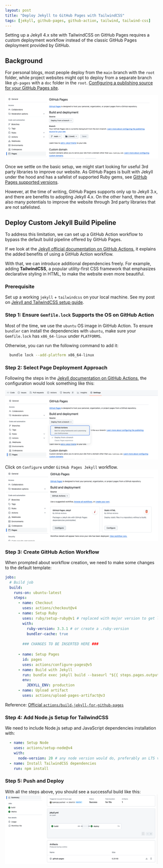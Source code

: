 ```yaml
---
layout: post
title: "Deploy Jekyll to GitHub Pages with TailwindCSS"
tags: [jekyll, github-pages, github-action, tailwind, tailwind-css]
---
```


Setting up a Jekyll 4.x site with TailwindCSS on GitHub Pages requires a custom deployment workflow instead of the classic GitHub Pages deployment provided by GitHub.

## Background

For personal blogs, most people deploy from the `main` branch with the `root` folder, while project websites might opt to deploy from a separate branch like `gh-pages` with a `doc` folder in the `root`. [Configuring a publishing source for your GitHub Pages site](https://docs.github.com/en/pages/getting-started-with-github-pages/configuring-a-publishing-source-for-your-github-pages-site).

![Deploy from branch](/assets/screenshots/2024-07-30/deploy-from-branch.png)

Once we settle on the basic setup, we might start looking for useful 3rd party libraries to improve our website. As GitHub Pages is built with Jekyll under the hood and has a safelist of supported Ruby gems, see [GitHub Pages supported versions](https://pages.github.com/versions/).

However, at the time of writing, GitHub Pages supports only up to Jekyll 3.x, and there are benefits to adopting Jekyll 4.x. On the other hand, there are also many potentials to improve the website through 3rd party libraries that are not safelisted.

## Deploy Custom Jekyll Build Pipeline
To address this limitation, we can set up a GitHub Action workflow to bypass the default build pipeline offered by GitHub Pages.

If we look at the [Jekyll official documentation on GitHub Actions](https://jekyllrb.com/docs/continuous-integration/github-actions/), it explains the added benefits of using a GitHub Action workflow.

With that, we can introduce additional dependencies freely. For example, adding **TailwindCSS**, a popular utility-first CSS framework that emphasizes declarative styling in HTML, to make the website even more beautiful.

### Prerequisite

Set up a working `jekyll` + `tailwindcss` on your local machine. See my post on [Jekyll and TailwindCSS setup guide](https://www.ryancyq.com/posts/2024/07/24/building-a-static-site-with-jekyll-and-tailwind-css).

### Step 1: Ensure `Gemfile.lock` Supports the OS on GitHub Action

Most of the time, we use the `ubuntu` OS image in GitHub Action. To ensure `bundler` can install the dependencies with `ubuntu`, make sure your `Gemfile.lock` has `x86_64-linux` under `PLATFORMS`. 

Otherwise, you can run the following command to add it:
```sh
  bundle lock --add-platform x86_64-linux
```

### Step 2: Select Page Deployment Approach

Following the steps in the [Jekyll documentation on GitHub Actions](https://jekyllrb.com/docs/continuous-integration/github-actions/), the configuration would look something like this:

![Deploy with GitHub Actions](/assets/screenshots/2024-07-30/deploy-with-gha.png)

Click on `Configure` under `GitHub Pages Jekyll` workflow.
![Configure GitHub Actions workflow](/assets/screenshots/2024-07-30/deploy-with-gha-configure-template.png)

### Step 3: Create GitHub Action Workflow

When prompted about workflow creation, we need to make some changes to the default template:
```yaml
jobs:
  # Build job
  build:
    runs-on: ubuntu-latest
    steps:
      - name: Checkout
        uses: actions/checkout@v4
      - name: Setup Ruby
        uses: ruby/setup-ruby@v1 # replaced with major version to get latest updates
        with:
          ruby-version: 3.3.1 # or create a .ruby-version
          bundler-cache: true

        ### CHANGES TO BE INSERTED HERE ###
      
      - name: Setup Pages
        id: pages
        uses: actions/configure-pages@v5
      - name: Build with Jekyll
        run: bundle exec jekyll build --baseurl "${{ steps.pages.outputs.base_path }}"
        env:
          JEKYLL_ENV: production
      - name: Upload artifact
        uses: actions/upload-pages-artifact@v3
```

Reference: [Official `actions/build-jekyll-for-github-pages`](https://github.com/marketplace/actions/build-jekyll-for-github-pages)

### Step 4: Add Node.js Setup for TailwindCSS

We need to include Node.js setup and JavaScript dependencies installation with:
```yaml
  - name: Setup Node
    uses: actions/setup-node@v4
    with:
      node-version: 20 # any node version would do, preferably an LTS version
  - name: Install TailwindCSS dependencies
    run: npm install
```

### Step 5: Push and Deploy

With all the steps above, you should see a successful build like this:
![Deployment Successful](/assets/screenshots/2024-07-30/deployment-successful.png)